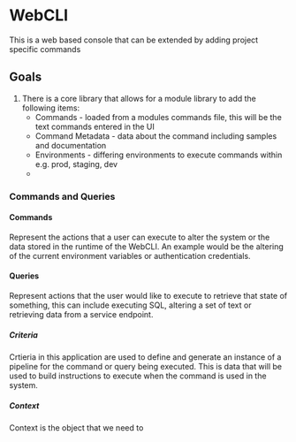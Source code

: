 # WebCLI
This is a web based console that can be extended by adding project specific commands

## Goals
1. There is a core library that allows for a module library to add the following items:
    - Commands - loaded from a modules commands file, this will be the text commands entered in the UI
    - Command Metadata - data about the command including samples and documentation
    - Environments - differing environments to execute commands within e.g. prod, staging, dev
    - 

### Commands and Queries
#### Commands
Represent the actions that a user can execute to alter the system or the data stored in the runtime of the WebCLI. 
An example would be the altering of the current environment variables or authentication credentials.

#### Queries
Represent actions that the user would like to execute to retrieve that state of something, this can include
executing SQL, altering a set of text or retrieving data from a service endpoint.

##### Criteria
Crtieria in this application are used to define and generate an instance of a pipeline for the command or query being 
executed. This is data that will be used to build instructions to execute when the command is used in the system.

##### Context
Context is the object that we need to 
